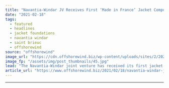```yaml
---
title: "Navantia-Windar JV Receives First ‘Made in France’ Jacket Components for Saint-Brieuc OWF"
date: "2021-02-18"
tags: 
  - featured
  - headlines
  - jacket foundations
  - navantia windar
  - saint brieuc
  - offshorewind
source: "offshorewind"
image_url: "https://cdn.offshorewind.biz/wp-content/uploads/sites/2/2021/02/18112003/Navantia-Windar-Brest-jacket-components.jpg"
image_fp: "/assets/img/post_thumbnails/45.jpg"
lead: "The Navantia-Windar joint venture has received its first jacket foundation components for the Saint-Brieuc"
article_url: "https://www.offshorewind.biz/2021/02/18/navantia-windar-jv-receives-first-made-in-france-jacket-components-for-saint-brieuc-owf/"
---
```


---
